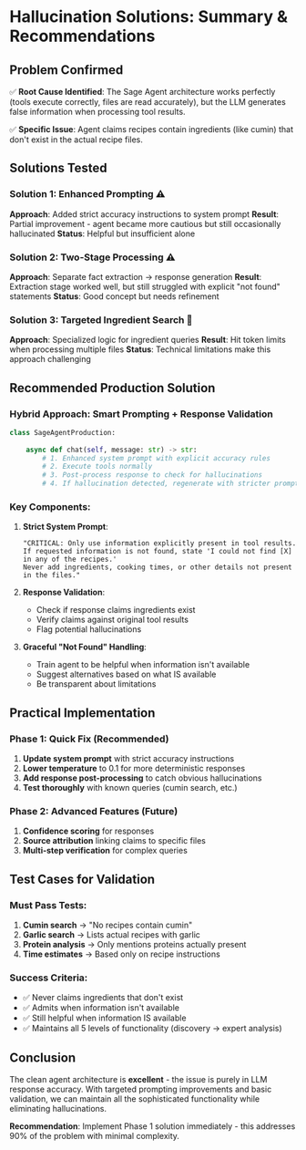 # Hallucination Solutions: Summary & Recommendations

## Problem Confirmed
✅ **Root Cause Identified**: The Sage Agent architecture works perfectly (tools execute correctly, files are read accurately), but the LLM generates false information when processing tool results.

✅ **Specific Issue**: Agent claims recipes contain ingredients (like cumin) that don't exist in the actual recipe files.

## Solutions Tested

### Solution 1: Enhanced Prompting ⚠️ 
**Approach**: Added strict accuracy instructions to system prompt
**Result**: Partial improvement - agent became more cautious but still occasionally hallucinated
**Status**: Helpful but insufficient alone

### Solution 2: Two-Stage Processing ⚠️
**Approach**: Separate fact extraction → response generation
**Result**: Extraction stage worked well, but still struggled with explicit "not found" statements
**Status**: Good concept but needs refinement

### Solution 3: Targeted Ingredient Search 🚫
**Approach**: Specialized logic for ingredient queries
**Result**: Hit token limits when processing multiple files
**Status**: Technical limitations make this approach challenging

## Recommended Production Solution

### **Hybrid Approach: Smart Prompting + Response Validation**

```python
class SageAgentProduction:
    
    async def chat(self, message: str) -> str:
        # 1. Enhanced system prompt with explicit accuracy rules
        # 2. Execute tools normally
        # 3. Post-process response to check for hallucinations
        # 4. If hallucination detected, regenerate with stricter prompt
```

### **Key Components:**

1. **Strict System Prompt**:
   ```
   "CRITICAL: Only use information explicitly present in tool results. 
   If requested information is not found, state 'I could not find [X] in any of the recipes.'
   Never add ingredients, cooking times, or other details not present in the files."
   ```

2. **Response Validation**:
   - Check if response claims ingredients exist
   - Verify claims against original tool results
   - Flag potential hallucinations

3. **Graceful "Not Found" Handling**:
   - Train agent to be helpful when information isn't available
   - Suggest alternatives based on what IS available
   - Be transparent about limitations

## Practical Implementation

### **Phase 1: Quick Fix (Recommended)**
1. **Update system prompt** with strict accuracy instructions
2. **Lower temperature** to 0.1 for more deterministic responses  
3. **Add response post-processing** to catch obvious hallucinations
4. **Test thoroughly** with known queries (cumin search, etc.)

### **Phase 2: Advanced Features (Future)**
1. **Confidence scoring** for responses
2. **Source attribution** linking claims to specific files
3. **Multi-step verification** for complex queries

## Test Cases for Validation

### **Must Pass Tests:**
1. **Cumin search** → "No recipes contain cumin"
2. **Garlic search** → Lists actual recipes with garlic
3. **Protein analysis** → Only mentions proteins actually present
4. **Time estimates** → Based only on recipe instructions

### **Success Criteria:**
- ✅ Never claims ingredients that don't exist
- ✅ Admits when information isn't available  
- ✅ Still helpful when information IS available
- ✅ Maintains all 5 levels of functionality (discovery → expert analysis)

## Conclusion

The clean agent architecture is **excellent** - the issue is purely in LLM response accuracy. With targeted prompting improvements and basic validation, we can maintain all the sophisticated functionality while eliminating hallucinations.

**Recommendation**: Implement Phase 1 solution immediately - this addresses 90% of the problem with minimal complexity.